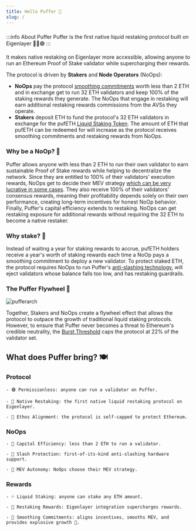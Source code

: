 ```yaml
---
title: Hello Puffer 🐡 
slug: /
---
```

> ### 
:::info About Puffer
Puffer is the first native liquid restaking protocol built on Eigenlayer 🐡🤝🟣
:::

It makes native restaking on Eigenlayer more accessible, allowing anyone to run an Ethereum Proof of Stake validator while supercharging their rewards.

The protocol is driven by **Stakers** and **Node Operators** (NoOps):
- **NoOps** pay the protocol [smoothing commitments](./smoothing.md) worth less than 2 ETH and in exchange get to run 32 ETH validators and keep 100% of the staking rewards they generate. The NoOps that engage in restaking will earn additional restaking rewards commissions from the AVSs they operate.
- **Stakers** deposit ETH to fund the protocol's 32 ETH validators in exchange for the pufETH [Liquid Staking Token](./lst.md). The amount of ETH that pufETH can be redeemed for will increase as the protocol receives smoothing commitments and restaking rewards from NoOps.


### Why be a NoOp? 🤖
Puffer allows anyone with less than 2 ETH to run their own validator to earn sustainable Proof of Stake rewards while helping to decentralize the network. Since they are entitled to 100% of their validators' execution rewards, NoOps get to decide their MEV strategy [which can be very lucrative in some cases](https://etherscan.io/block/17806773#mevinfo). They also receive 100% of their validators' consensus rewards, meaning their profitability depends solely on their own performance, creating long-term incentives for honest NoOp behavior. Finally, Puffer's capital efficiency extends to restaking. NoOps can get restaking exposure for additional rewards without requiring the 32 ETH to become a native restaker.

### Why stake? 🥩
Instead of waiting a year for staking rewards to accrue, pufETH holders receive a year's worth of staking rewards each time a NoOp pays a smoothing commitment to deploy a new validator. To protect staked ETH, the protocol requires NoOps to run Puffer's [anti-slashing technology](../technology/securesigner.md), will eject validators whose balance falls too low, and has restaking guardrails.

### The Puffer Flywheel 🎡
<div style={{textAlign: 'center'}}>

![pufferarch](/img/PufferFlywheel.svg)
</div>

Together, Stakers and NoOps create a flywheel effect that allows the protocol to outpace the growth of traditional liquid staking protocols. However, to ensure that Puffer never becomes a threat to Ethereum's credible neutrality, the [Burst Threshold](./burstthreshold.md) caps the protocol at 22% of the validator set. 

## What does Puffer bring? 🍽️ 

### **Protocol**

    - 🟢 Permissionless: anyone can run a validator on Puffer.

    - 🥩 Native Restaking: the first native liquid restaking protocol on Eigenlayer.

    - 🧢 Ethos Alignment: the protocol is self-capped to protect Ethereum.

### **NoOps**

    - 💯 Capital Efficiency: less than 2 ETH to run a validator.

    - 🐢 Slash Protection: first-of-its-kind anti-slashing hardware support.

    - 🎲 MEV Autonomy: NoOps choose their MEV strategy.


### **Rewards**

    - 💦 Liquid Staking: anyone can stake any ETH amount.

    - 🚀 Restaking Rewards: Eigenlayer integration supercharges rewards.

    - 🧈 Smoothing Commitments: aligns incentives, smooths MEV, and provides explosive growth 💪.